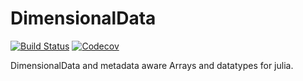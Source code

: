 # DimensionalData

[![Build Status](https://travis-ci.com/rafaqz/DimensionalData.jl.svg?branch=master)](https://travis-ci.com/rafaqz/DimensionalData.jl)
[![Codecov](https://codecov.io/gh/rafaqz/DimensionalData.jl/branch/master/graph/badge.svg)](https://codecov.io/gh/rafaqz/DimensionalData.jl)


DimensionalData and metadata aware Arrays and datatypes for julia.
